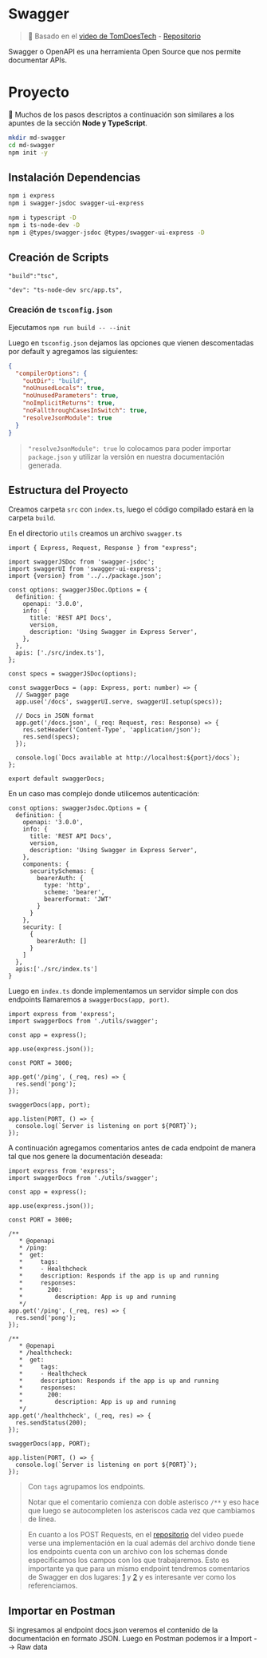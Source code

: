 # Swagger

> :link: Basado en el [video de TomDoesTech](https://youtu.be/5aryMKiBEKY) - [Repositorio](https://github.com/TomDoesTech/REST-API-Tutorial-Updated)

Swagger o OpenAPI es una herramienta Open Source que nos permite documentar APIs.



# Proyecto

:rotating_light: Muchos de los pasos descriptos a continuación son similares a los apuntes de la sección **Node y TypeScript**.

```bash
mkdir md-swagger
cd md-swagger
npm init -y
```



## Instalación Dependencias

```bash
npm i express
npm i swagger-jsdoc swagger-ui-express

npm i typescript -D
npm i ts-node-dev -D
npm i @types/swagger-jsdoc @types/swagger-ui-express -D
```



## Creación de Scripts

```
"build":"tsc",
```

```
"dev": "ts-node-dev src/app.ts",
```



### Creación de `tsconfig.json`

Ejecutamos `npm run build -- --init`

Luego en `tsconfig.json` dejamos las opciones que vienen descomentadas por default y agregamos las siguientes:

```json
{
  "compilerOptions": {
    "outDir": "build",
    "noUnusedLocals": true,
    "noUnusedParameters": true,
    "noImplicitReturns": true,
    "noFallthroughCasesInSwitch": true,
    "resolveJsonModule": true
  }
}
```

> `"resolveJsonModule": true` lo colocamos para poder importar `package.json` y utilizar la versión en nuestra documentación generada.



## Estructura del Proyecto

Creamos carpeta `src` con `index.ts`, luego el código compilado estará en la carpeta `build`.

En el directorio `utils` creamos un archivo `swagger.ts`



```tsx
import { Express, Request, Response } from "express";

import swaggerJSDoc from 'swagger-jsdoc';
import swaggerUI from 'swagger-ui-express';
import {version} from '../../package.json';

const options: swaggerJSDoc.Options = {
  definition: {
    openapi: '3.0.0',
    info: {
      title: 'REST API Docs',
      version,
      description: 'Using Swagger in Express Server',
    },
  },
  apis: ['./src/index.ts'],
};

const specs = swaggerJSDoc(options);

const swaggerDocs = (app: Express, port: number) => {
  // Swagger page
  app.use('/docs', swaggerUI.serve, swaggerUI.setup(specs));

  // Docs in JSON format
  app.get('/docs.json', (_req: Request, res: Response) => {
    res.setHeader('Content-Type', 'application/json');
    res.send(specs);
  });

  console.log(`Docs available at http://localhost:${port}/docs`);
};

export default swaggerDocs;
```



En un caso mas complejo donde utilicemos autenticación:

```tsx
const options: swaggerJsdoc.Options = {
  definition: {
    openapi: '3.0.0',
    info: {
      title: 'REST API Docs',
      version,
      description: 'Using Swagger in Express Server',
    },
    components: {
      securitySchemas: {
        bearerAuth: {
          type: 'http',
          scheme: 'bearer',
          bearerFormat: 'JWT'
        }
      }
    },
    security: [
      {
        bearerAuth: []
      }
    ]
  },
  apis:['./src/index.ts']
}
```



Luego en `index.ts` donde implementamos un servidor simple con dos endpoints llamaremos  a `swaggerDocs(app, port)`.

```tsx
import express from 'express';
import swaggerDocs from './utils/swagger';

const app = express();

app.use(express.json());

const PORT = 3000;

app.get('/ping', (_req, res) => {
  res.send('pong');
});

swaggerDocs(app, port);

app.listen(PORT, () => {
  console.log(`Server is listening on port ${PORT}`); 
});
```



A continuación agregamos comentarios antes de cada endpoint de manera tal que nos genere la documentación deseada:

```tsx
import express from 'express';
import swaggerDocs from './utils/swagger';

const app = express();

app.use(express.json());

const PORT = 3000;

/**
   * @openapi
   * /ping:
   *  get:
   *     tags:
   *     - Healthcheck
   *     description: Responds if the app is up and running
   *     responses:
   *       200:
   *         description: App is up and running
   */
app.get('/ping', (_req, res) => {
  res.send('pong');
});

/**
   * @openapi
   * /healthcheck:
   *  get:
   *     tags:
   *     - Healthcheck
   *     description: Responds if the app is up and running
   *     responses:
   *       200:
   *         description: App is up and running
   */
app.get('/healthcheck', (_req, res) => {
  res.sendStatus(200);
});

swaggerDocs(app, PORT);

app.listen(PORT, () => {
  console.log(`Server is listening on port ${PORT}`);
});
```

> Con `tags` agrupamos los endpoints.
>
> Notar que el comentario comienza con doble asterisco `/**` y eso hace que luego se autocompleten los asteriscos cada vez que cambiamos de línea.



> En cuanto a los POST Requests, en el [repositorio](https://github.com/TomDoesTech/REST-API-Tutorial-Updated/tree/main/src) del video puede verse una implementación en la cual además del archivo donde tiene los endpoints cuenta con un archivo con los schemas donde especificamos los campos con los que trabajaremos. Esto es importante ya que para un mismo endpoint tendremos comentarios de Swagger en dos lugares: [1](https://github.com/TomDoesTech/REST-API-Tutorial-Updated/blob/main/src/routes.ts) y [2](https://github.com/TomDoesTech/REST-API-Tutorial-Updated/blob/main/src/schema/user.schema.ts) y es interesante ver como los referenciamos.



## Importar en Postman

Si ingresamos al endpoint docs.json veremos el contenido de la documentación en formato JSON. Luego en Postman podemos ir a Import --> Raw data
